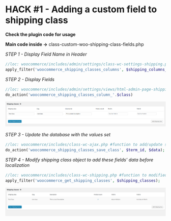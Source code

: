 <h1> HACK #1 - Adding a custom field to shipping class </h1>

<p><b>Check the plugin code for usage</b></p>
<p><b>Main code inside -></b> class-custom-woo-shipping-class-fields.php</p>

*STEP 1 - Display Field Name in Header*
```php
//loc: woocommerce/includes/admin/settings/class-wc-settings-shipping.php #adding coulmns to list header
apply_filter('woocommerce_shipping_classes_columns', $shipping_columns_array) ;
```

*STEP 2 - Display Fields*
```php
//loc: woocommerce/includes/admin/settings/views/html-admin-page-shipping-classes.php
do_action('woocommerce_shipping_classes_column_'.$class)
```
![Alt text](screenshot1.png "Display Header Columns and Fields")


*STEP 3 - Update the database with the values set*

```php
//loc: woocommerce/includes/class-wc-ajax.php #function to add/update shipping class metas value
do_action('woocommerce_shipping_classes_save_class', $term_id, $data);
```


*STEP 4 - Modify shipping class object to add these fields' data before localization*
```php
//loc: woocommerce/includes/class-wc-shipping.php #function to modified localized shipping class data
apply_filter('woocommerce_get_shipping_classes', $shipping_classes);
```

![Alt text](screenshot2.png "Save data and Get Saved Data")
